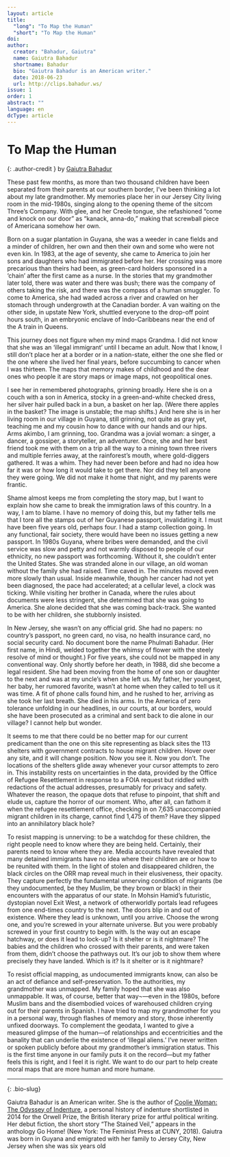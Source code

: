 ```yaml
---
layout: article
title: 
  "long": "To Map the Human"
  "short": "To Map the Human"
doi:
author: 
  creator: "Bahadur, Gaiutra"
  name: Gaiutra Bahadur
  shortname: Bahadur
  bio: "Gaiutra Bahadur is an American writer."
  date: 2018-06-23
  url: http://clips.bahadur.ws/
issue: 1
order: 1
abstract: ""
language: en
dcType: article
---
```


# To Map the Human

{: .author-credit }
by [Gaiutra Bahadur](http://clips.bahadur.ws/)


These past few months, as more than two thousand children have been separated from their parents at our southern border, I’ve been thinking a lot about my late grandmother. My memories place her in our Jersey City living room in the mid-1980s, singing along to the opening theme of the sitcom Three’s Company. With glee, and her Creole tongue, she refashioned “come and knock on our door” as “kanack, anna-do,” making that screwball piece of Americana somehow her own. 

Born on a sugar plantation in Guyana, she was a weeder in cane fields and a minder of children, her own and then their own and some who were not even kin. In 1983, at the age of seventy, she came to America to join her sons and daughters who had immigrated before her. Her crossing was more precarious than theirs had been, as green-card holders sponsored in a ‘chain’ after the first came as a nurse. In the stories that my grandmother later told, there was water and there was bush; there was the company of others taking the risk, and there was the compass of a human smuggler. To come to America, she had waded across a river and crawled on her stomach through undergrowth at the Canadian border. A van waiting on the other side, in upstate New York, shuttled everyone to the drop-off point hours south, in an embryonic enclave of Indo-Caribbeans near the end of the A train in Queens. 

This journey does not figure when my mind maps Grandma. I did not know that she was an ‘illegal immigrant’ until I became an adult. Now that I know, I still don’t place her at a border or in a nation-state, either the one she fled or the one where she lived her final years, before succumbing to cancer when I was thirteen. The maps that memory makes of childhood and the dear ones who people it are story maps or image maps, not geopolitical ones. 

I see her in remembered photographs, grinning broadly. Here she is on a couch with a son in America, stocky in a green-and-white checked dress, her silver hair pulled back in a bun, a basket on her lap. (Were there apples in the basket? The image is unstable; the map shifts.) And here she is in her living room in our village in Guyana, still grinning, not quite as gray yet, teaching me and my cousin how to dance with our hands and our hips. Arms akimbo, I am grinning, too. Grandma was a jovial woman: a singer, a dancer, a gossiper, a storyteller, an adventurer. Once, she and her best friend took me with them on a trip all the way to a mining town three rivers and multiple ferries away, at the rainforest’s mouth, where gold-diggers gathered. It was a whim. They had never been before and had no idea how far it was or how long it would take to get there. Nor did they tell anyone they were going. We did not make it home that night, and my parents were frantic. 

Shame almost keeps me from completing the story map, but I want to explain how she came to break the immigration laws of this country. In a way, I am to blame. I have no memory of doing this, but my father tells me that I tore all the stamps out of her Guyanese passport, invalidating it. I must have been five years old, perhaps four. I had a stamp collection going. In any functional, fair society, there would have been no issues getting a new passport. In 1980s Guyana, where bribes were demanded, and the civil service was slow and petty and not warmly disposed to people of our ethnicity, no new passport was forthcoming. Without it, she couldn’t enter the United States. She was stranded alone in our village, an old woman without the family she had raised. Time caved in. The minutes moved even more slowly than usual. Inside meanwhile, though her cancer had not yet been diagnosed, the pace had accelerated; at a cellular level, a clock was ticking. While visiting her brother in Canada, where the rules about documents were less stringent, she determined that she was going to America. She alone decided that she was coming back-track. She wanted to be with her children, she stubbornly insisted.

In New Jersey, she wasn’t on any official grid. She had no papers: no country’s passport, no green card, no visa, no health insurance card, no social security card. No document bore the name Phulmati Bahadur. (Her first name, in Hindi, welded together the whimsy of flower with the steely resolve of mind or thought.) For five years, she could not be mapped in any conventional way. Only shortly before her death, in 1988, did she become a legal resident. She had been moving from the home of one son or daughter to the next and was at my uncle’s when she left us. My father, her youngest, her baby, her rumored favorite, wasn’t at home when they called to tell us it was time. A fit of phone calls found him, and he rushed to her, arriving as she took her last breath. She died in his arms. In the America of zero tolerance unfolding in our headlines, in our courts, at our borders, would she have been prosecuted as a criminal and sent back to die alone in our village? I cannot help but wonder.

It seems to me that there could be no better map for our current predicament than the one on this site representing as black sites the 113 shelters with government contracts to house migrant children. Hover over any site, and it will change position. Now you see it. Now you don’t. The locations of the shelters glide away whenever your cursor attempts to zero in. This instability rests on uncertainties in the data, provided by the Office of Refugee Resettlement in response to a FOIA request but riddled with redactions of the actual addresses, presumably for privacy and safety. Whatever the reason, the opaque dots that refuse to pinpoint, that shift and elude us, capture the horror of our moment. Who, after all, can fathom it when the refugee resettlement office, checking in on 7,635 unaccompanied migrant children in its charge, cannot find 1,475 of them? Have they slipped into an annihilatory black hole?

To resist mapping is unnerving: to be a watchdog for these children, the right people need to know where they are being held. Certainly, their parents need to know where they are. Media accounts have revealed that many detained immigrants have no idea where their children are or how to be reunited with them. In the light of stolen and disappeared children, the black circles on the ORR map reveal much in their elusiveness, their opacity. They capture perfectly the fundamental unnerving condition of migrants (be they undocumented, be they Muslim, be they brown or black) in their encounters with the apparatus of our state. In Mohsin Hamid’s futuristic, dystopian novel Exit West, a network of otherworldly portals lead refugees from one end-times country to the next. The doors blip in and out of existence. Where they lead is unknown, until you arrive. Choose the wrong one, and you’re screwed in your alternate universe. But you were probably screwed in your first country to begin with. Is the way out an escape hatchway, or does it lead to lock-up? Is it shelter or is it nightmare? The babies and the children who crossed with their parents, and were taken from them, didn’t choose the pathways out. It’s our job to show them where precisely they have landed. Which is it? Is it shelter or is it nightmare?

To resist official mapping, as undocumented immigrants know, can also be an act of defiance and self-preservation. To the authorities, my grandmother was unmapped. My family hoped that she was also unmappable. It was, of course, better that way¬––even in the 1980s, before Muslim bans and the disembodied voices of warehoused children crying out for their parents in Spanish. I have tried to map my grandmother for you in a personal way, through flashes of memory and story, those inherently unfixed doorways. To complement the geodata, I wanted to give a measured glimpse of the human––of relationships and eccentricities and the banality that can underlie the existence of ‘illegal aliens.’ I’ve never written or spoken publicly before about my grandmother’s immigration status. This is the first time anyone in our family puts it on the record––but my father feels this is right, and I feel it is right. We want to do our part to help create moral maps that are more human and more humane.


---

{: .bio-slug}

Gaiutra Bahadur is an American writer. She is the author of [Coolie Woman: The Odyssey of Indenture](https://www.theguardian.com/books/2016/jun/14/gaiutra-bahadurindentured-female-labourers-coolie-woman), a personal history of indenture shortlisted in 2014 for the Orwell Prize, the British literary prize for artful political writing.  Her debut fiction, the short story “The Stained Veil,” appears in the anthology Go Home! (New York: The Feminist Press at CUNY, 2018). Gaiutra was born in Guyana and emigrated with her family to Jersey City, New Jersey when she was six years old
